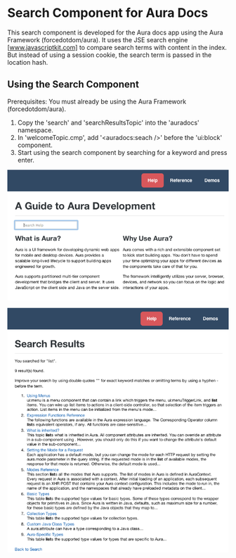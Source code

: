 # Search Component for Aura Docs
This search component is developed for the Aura docs app using the Aura Framework (forcedotdom/aura). It uses the JSE search engine [www.javascriptkit.com] to compare search terms
with content in the index. But instead of using a session cookie, the search term is passed in the location hash. 

## Using the Search Component
Prerequisites: You must already be using the Aura Framework (forcedotdom/aura).
1. Copy the 'search' and 'searchResultsTopic' into the 'auradocs' namespace. 
2. In 'welcomeTopic.cmp', add '<auradocs:seach />' before the 'ui:block' component.
3. Start using the search component by searching for a keyword and press enter. 

![Search in welcomeTopic](img/searchField.png)

![Search results](img/searchResults.png)